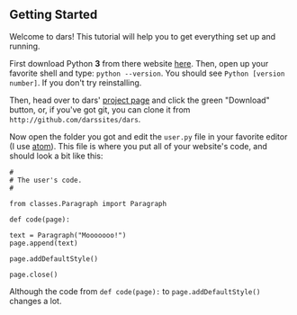 ## Getting Started

Welcome to dars! This tutorial will help you to get everything set up and running.

First download Python **3** from there website [here](http://python.org/). Then, open up your favorite shell and type: `python --version`. You should see `Python [version number]`. If you don't try reinstalling.

Then, head over to dars' [project page](http://github.com/darssites/dars) and click the green "Download" button, or, if you've got git, you can clone it from `http://github.com/darssites/dars`.

Now open the folder you got and edit the `user.py` file in your favorite editor (I use [atom](http://atom.io/)). This file is where you put all of your website's code, and should look a bit like this:

    #
    # The user's code.
    #

    from classes.Paragraph import Paragraph

    def code(page):

    text = Paragraph("Mooooooo!")
    page.append(text)

    page.addDefaultStyle()

    page.close()

Although the code from `def code(page):` to `page.addDefaultStyle()` changes a lot.
